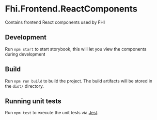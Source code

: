 # Fhi.Frontend.ReactComponents

Contains frontend React components used by FHI

## Development

Run `npm start` to start storybook, this will let you view the components during development


## Build

Run `npm run build` to build the project. The build artifacts will be stored in the `dist/` directory.

## Running unit tests

Run `npm test` to execute the unit tests via [Jest](https://jestjs.io/).
